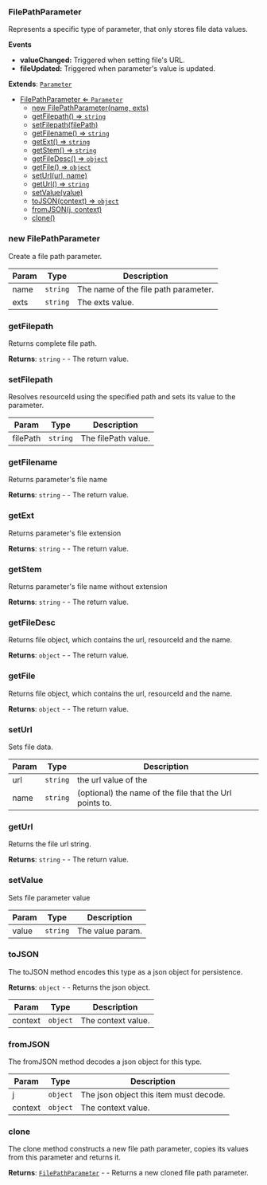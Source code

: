 <a name="FilePathParameter"></a>

### FilePathParameter 
Represents a specific type of parameter, that only stores file data values.

**Events**
* **valueChanged:** Triggered when setting file's URL.
* **fileUpdated:** Triggered when parameter's value is updated.


**Extends**: <code>[Parameter](api/SceneTree/Parameters/Parameter.md)</code>  

* [FilePathParameter ⇐ <code>Parameter</code>](#FilePathParameter)
    * [new FilePathParameter(name, exts)](#new-FilePathParameter)
    * [getFilepath() ⇒ <code>string</code>](#getFilepath)
    * [setFilepath(filePath)](#setFilepath)
    * [getFilename() ⇒ <code>string</code>](#getFilename)
    * [getExt() ⇒ <code>string</code>](#getExt)
    * [getStem() ⇒ <code>string</code>](#getStem)
    * [getFileDesc() ⇒ <code>object</code>](#getFileDesc)
    * [getFile() ⇒ <code>object</code>](#getFile)
    * [setUrl(url, name)](#setUrl)
    * [getUrl() ⇒ <code>string</code>](#getUrl)
    * [setValue(value)](#setValue)
    * [toJSON(context) ⇒ <code>object</code>](#toJSON)
    * [fromJSON(j, context)](#fromJSON)
    * [clone()](#clone)

<a name="new_FilePathParameter_new"></a>

### new FilePathParameter
Create a file path parameter.


| Param | Type | Description |
| --- | --- | --- |
| name | <code>string</code> | The name of the file path parameter. |
| exts | <code>string</code> | The exts value. |

<a name="FilePathParameter+getFilepath"></a>

### getFilepath
Returns complete file path.


**Returns**: <code>string</code> - - The return value.  
<a name="FilePathParameter+setFilepath"></a>

### setFilepath
Resolves resourceId using the specified path and sets its value to the parameter.



| Param | Type | Description |
| --- | --- | --- |
| filePath | <code>string</code> | The filePath value. |

<a name="FilePathParameter+getFilename"></a>

### getFilename
Returns parameter's file name


**Returns**: <code>string</code> - - The return value.  
<a name="FilePathParameter+getExt"></a>

### getExt
Returns parameter's file extension


**Returns**: <code>string</code> - - The return value.  
<a name="FilePathParameter+getStem"></a>

### getStem
Returns parameter's file name without extension


**Returns**: <code>string</code> - - The return value.  
<a name="FilePathParameter+getFileDesc"></a>

### getFileDesc
Returns file object, which contains the url, resourceId and the name.


**Returns**: <code>object</code> - - The return value.  
<a name="FilePathParameter+getFile"></a>

### getFile
Returns file object, which contains the url, resourceId and the name.


**Returns**: <code>object</code> - - The return value.  
<a name="FilePathParameter+setUrl"></a>

### setUrl
Sets file data.



| Param | Type | Description |
| --- | --- | --- |
| url | <code>string</code> | the url value of the |
| name | <code>string</code> | (optional) the name of the file that the Url points to. |

<a name="FilePathParameter+getUrl"></a>

### getUrl
Returns the file url string.


**Returns**: <code>string</code> - - The return value.  
<a name="FilePathParameter+setValue"></a>

### setValue
Sets file parameter value



| Param | Type | Description |
| --- | --- | --- |
| value | <code>string</code> | The value param. |

<a name="FilePathParameter+toJSON"></a>

### toJSON
The toJSON method encodes this type as a json object for persistence.


**Returns**: <code>object</code> - - Returns the json object.  

| Param | Type | Description |
| --- | --- | --- |
| context | <code>object</code> | The context value. |

<a name="FilePathParameter+fromJSON"></a>

### fromJSON
The fromJSON method decodes a json object for this type.



| Param | Type | Description |
| --- | --- | --- |
| j | <code>object</code> | The json object this item must decode. |
| context | <code>object</code> | The context value. |

<a name="FilePathParameter+clone"></a>

### clone
The clone method constructs a new file path parameter,
copies its values from this parameter and returns it.


**Returns**: [<code>FilePathParameter</code>](#FilePathParameter) - - Returns a new cloned file path parameter.  
